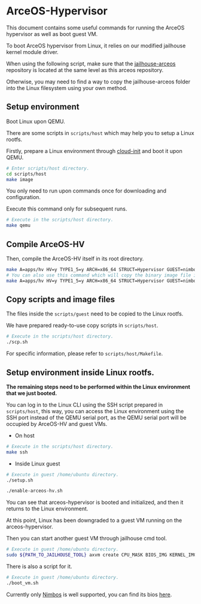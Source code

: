 # ArceOS-Hypervisor

This document contains some useful commands for running the ArceOS hypervisor as well as boot guest VM.

To boot ArceOS hypervisor from Linux, it relies on our modified jailhouse kernel module driver. 

When using the following script, make sure that the [jailhouse-arceos](https://github.com/arceos-hypervisor/jailhouse-arceos) repository is located at the same level as this arceos repository.

Otherwise, you may need to find a way to copy the jailhouse-arceos folder into the Linux filesystem using your own method.

## Setup environment 

Boot Linux upon QEMU.

There are some scripts in `scripts/host` which may help you to setup a Linux rootfs.

Firstly, prepare a Linux environment through [cloud-init](https://cloud-init.io/) and boot it upon QEMU.

```bash
# Enter scripts/host directory. 
cd scripts/host
make image
```
You only need to run upon commands once for downloading and configuration.

Execute this command only for subsequent runs.
```bash
# Execute in the scripts/host directory. 
make qemu
```

## Compile ArceOS-HV

Then, compile the ArceOS-HV itself in its root directory.

```bash
make A=apps/hv HV=y TYPE1_5=y ARCH=x86_64 STRUCT=Hypervisor GUEST=nimbos LOG=debug SMP=2 build
# You can also use this command which will copy the binary image file into Linux rootfs automatically.
make A=apps/hv HV=y TYPE1_5=y ARCH=x86_64 STRUCT=Hypervisor GUEST=nimbos LOG=debug SMP=2 scp_linux
```

## Copy scripts and image files

The files inside the `scripts/guest` need to be copied to the Linux rootfs.

We have prepared ready-to-use copy scripts in `scripts/host`. 

```bash
# Execute in the scripts/host directory. 
./scp.sh
```
For specific information, please refer to `scripts/host/Makefile`.

## Setup environment inside Linux rootfs.

**The remaining steps need to be performed within the Linux environment that we just booted.**

You can log in to the Linux CLI using the SSH script prepared in `scripts/host`, this way, you can access the Linux environment using the SSH port instead of the QEMU serial port, as the QEMU serial port will be occupied by ArceOS-HV and guest VMs.

* On host

```bash
# Execute in the scripts/host directory. 
make ssh
```

* Inside Linux guest

```bash
# Execute in guest /home/ubuntu directory.
./setup.sh

./enable-arceos-hv.sh
```

You can see that arceos-hypervisor is booted and initialized, and then it returns to the Linux environment. 

At this point, Linux has been downgraded to a guest VM running on the arceos-hypervisor.

Then you can start another guest VM through jailhouse cmd tool.

```bash
# Execute in guest /home/ubuntu directory.
sudo ${PATH_TO_JAILHOUSE_TOOL} axvm create CPU_MASK BIOS_IMG KERNEL_IMG
```

There is also a script for it.

```bash
# Execute in guest /home/ubuntu directory.
./boot_vm.sh
```

Currently only [Nimbos](https://github.com/equation314/nimbos) is well supported, you can find its bios [here](apps/hv/guest/nimbos/bios).